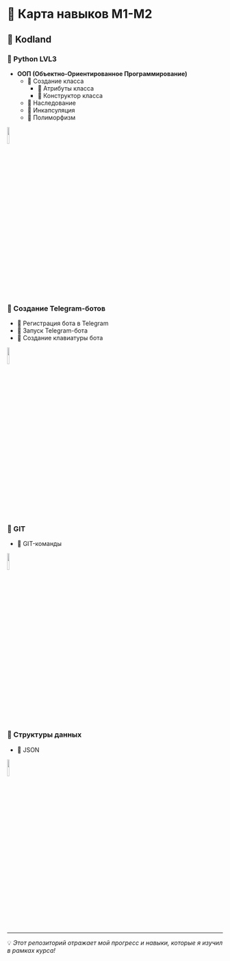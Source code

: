 # 🚀 Карта навыков M1-M2

## 🏫 Kodland

### 🔹 Python LVL3
- **ООП (Объектно-Ориентированное Программирование)**
  - 🔹 Создание класса
    - 🔹 Атрибуты класса 
    - 🔹 Конструктор класса
  - 🔹 Наследование
  - 🔹 Инкапсуляция
  - 🔹 Полиморфизм
<img src="https://storage.tally.so/3a4c5a2e-a412-41b4-bad5-61899c529461/4515839.png" width="10%">

### 🔹 Создание Telegram-ботов
- 🔹 Регистрация бота в Telegram
- 🔹 Запуск Telegram-бота
- 🔹 Создание клавиатуры бота
<img src="https://storage.tally.so/46c3a05e-ef49-4477-bfc2-61b06e136b3a/telegram-bot.png" width="10%">

### 🔹 GIT
- 🔹 GIT-команды
<img src="https://andreyex.ru/wp-content/uploads/2019/06/Kak-dobavit-Git-Remote.png" width="10%">

### 🔹 Структуры данных 
- 🔹 JSON 
<img src="https://storage.tally.so/3f9bac6c-8fd5-40ae-a50b-096d362d2fe8/136443.png" width="10%">

---
💡 *Этот репозиторий отражает мой прогресс и навыки, которые я изучил в рамках курса!*




